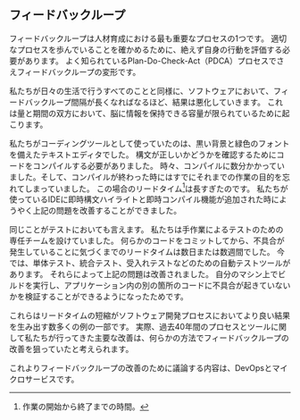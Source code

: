 ## フィードバックループ

フィードバックループは人材育成における最も重要なプロセスの1つです。
適切なプロセスを歩んでいることを確かめるために、絶えず自身の行動を評価する必要があります。
よく知られているPlan-Do-Check-Act（PDCA）プロセスでさえフィードバックループの変形です。

私たちが日々の生活で行うすべてのことと同様に、ソフトウェアにおいて、フィードバックループ間隔が長くなればなるほど、結果は悪化していきます。
これは量と期間の双方において、脳に情報を保持できる容量が限られているために起こります。

私たちがコーディングツールとして使っていたのは、黒い背景と緑色のフォントを備えたテキストエディタでした。
構文が正しいかどうかを確認するためにコードをコンパイルする必要がありました。
時々、コンパイルに数分かかっていました。そして、コンパイルが終わった時にはすでにそれまでの作業の目的を忘れてしまっていました。
この場合のリードタイム[^1]は長すぎたのです。
私たちが使っているIDEに即時構文ハイライトと即時コンパイル機能が追加された時にようやく上記の問題を改善することができました。

同じことがテストにおいても言えます。
私たちは手作業によるテストのための専任チームを設けていました。
何らかのコードをコミットしてから、不具合が発生していることに気づくまでのリードタイムは数日または数週間でした。
今では、単体テスト、統合テスト、受入れテストなどのための自動テストツールがあります。
それらによって上記の問題は改善されました。
自分のマシン上でビルドを実行し、アプリケーション内の別の箇所のコードに不具合が起きていないかを検証することができるようになったためです。

これらはリードタイムの短縮がソフトウェア開発プロセスにおいてより良い結果を生み出す数多くの例の一部です。
実際、過去40年間のプロセスとツールに関して私たちが行ってきた主要な改善は、何らかの方法でフィードバックループの改善を狙っていたと考えられます。

これよりフィードバックループの改善のために議論する内容は、DevOpsとマイクロサービスです。

[^1]:作業の開始から終了までの時間。
